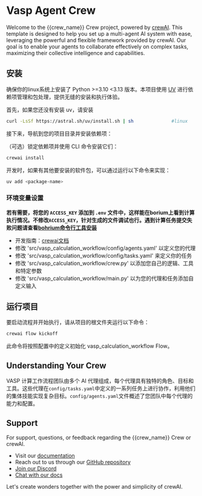 # Vasp Agent Crew

Welcome to the {{crew_name}} Crew project, powered by [crewAI](https://crewai.com). This template is designed to help you set up a multi-agent AI system with ease, leveraging the powerful and flexible framework provided by crewAI. Our goal is to enable your agents to collaborate effectively on complex tasks, maximizing their collective intelligence and capabilities.

## 安装

确保你的linux系统上安装了 Python >=3.10 <3.13 版本。本项目使用 [UV](https://docs.astral.sh/uv/) 进行依赖项管理和包处理，提供无缝的安装和执行体验。

首先，如果您还没有安装 uv，请安装

```bash
curl -LsSf https://astral.sh/uv/install.sh | sh              #linux
```

接下来，导航到您的项目目录并安装依赖项：

（可选）锁定依赖项并使用 CLI 命令安装它们：
```bash
crewai install
```

开发时，如果有其他要安装的软件包，可以通过运行以下命令来实现：
```bash
uv add <package-name>
```

### 环境变量设置

**若有需要，将您的 `ACCESS_KEY` 添加到 `.env` 文件中，这样能在borium上看到计算执行情况。不修改`ACCESS_KEY`，针对生成的文件调试也行。遇到计算任务提交失败问题请查看[bohrium命令行工具安装](https://bohrium-doc.dp.tech/docs/bohrctl/install/)**



- 开发指南：[crewai文档](https://docs.crewai.com/introduction)
- 修改 'src/vasp_calculation_workflow/config/agents.yaml' 以定义您的代理
- 修改 'src/vasp_calculation_workflow/config/tasks.yaml' 来定义你的任务
- 修改 'src/vasp_calculation_workflow/crew.py' 以添加您自己的逻辑、工具和特定参数
- 修改 'src/vasp_calculation_workflow/main.py' 以为您的代理和任务添加自定义输入

## 运行项目

要启动流程并开始执行，请从项目的根文件夹运行以下命令：

```bash
crewai flow kickoff
```

此命令将按照配置中的定义初始化 vasp_calculation_workflow Flow。


## Understanding Your Crew

VASP 计算工作流程团队由多个 AI 代理组成，每个代理具有独特的角色、目标和工具。这些代理在`config/tasks.yaml`中定义的一系列任务上进行协作，利用他们的集体技能实现复杂目标。`config/agents.yaml`文件概述了您团队中每个代理的能力和配置。



## Support

For support, questions, or feedback regarding the {{crew_name}} Crew or crewAI.

- Visit our [documentation](https://docs.crewai.com)
- Reach out to us through our [GitHub repository](https://github.com/joaomdmoura/crewai)
- [Join our Discord](https://discord.com/invite/X4JWnZnxPb)
- [Chat with our docs](https://chatg.pt/DWjSBZn)

Let's create wonders together with the power and simplicity of crewAI.
